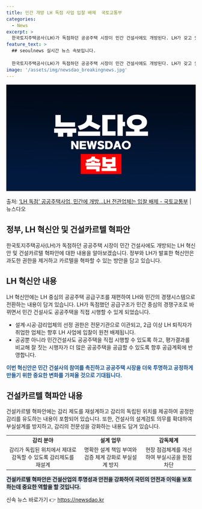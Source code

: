 ```yaml
---
title: 민간 개방 LH 독점 사업 입찰 배제  국토교통부
categories:
  - News
excerpt: >
  한국토지주택공사(LH)가 독점하던 공공주택 시장이 민간 건설사에도 개방된다. LH가 갖고 있던 설계시공감리업…
feature_text: >
  ## seoulnews 실시간 뉴스 속보입니다.

  한국토지주택공사(LH)가 독점하던 공공주택 시장이 민간 건설사에도 개방된다. LH가 갖고 있던 설계시공감리업…
image: '/assets/img/newsdao_breakingnews.jpg'
---
```


![뉴스다오 속보](/assets/img/newsdao_breakingnews.jpg)

<p>출처: <a href="https://newsdao.kr/2775" rel="dofollow">‘LH 독점’ 공공주택사업, 민간에 개방…LH 전관업체는 입찰 배제   - 국토교통부</a> | 뉴스다오</p>

<h2 data-ke-size="size26">정부, LH 혁신안 및 건설카르텔 혁파안</h2>
<p data-ke-size="size16">한국토지주택공사(LH)가 독점하던 공공주택 시장이 민간 건설사에도 개방되는 LH 혁신안 및 건설카르텔 혁파안에 대한 내용을 알아보겠습니다. 정부와 LH가 발표한 혁신안은 과도한 권한을 제거하고 카르텔을 혁파할 수 있는 방안을 담고 있습니다.</p>

<h2 data-ke-size="size26">LH 혁신안 내용</h2>
<p data-ke-size="size16">LH 혁신안에는 LH 중심의 공공주택 공급구조를 재편하여 LH와 민간의 경쟁시스템으로 전환하는 내용이 담겨 있습니다. LH가 독점했던 공급구조가 민간 중심의 경쟁구조로 바뀌면서 민간 건설사도 공공주택을 직접 시행할 수 있게 되었습니다.</p>
<ul>
<li>설계·시공·감리업체의 선정 권한은 전문기관으로 이관되고, 2급 이상 LH 퇴직자가 취업한 업체는 향후 LH 사업에 입찰이 원천 배제됩니다.</li>
<li>공공뿐 아니라 민간건설사도 공공주택을 직접 시행할 수 있도록 하고, 평가결과를 비교해 잘 짓는 시행자가 더 많은 공공주택을 공급할 수 있도록 향후 공급계획에 반영합니다.</li>
</ul>
<b><span style="color: #1a5490;">이번 혁신안은 민간 건설사의 참여를 촉진하고 공공주택 시장을 더욱 투명하고 공정하게 만들기 위한 중요한 변화를 가져올 것으로 기대됩니다.</span></b>

<h2 data-ke-size="size26">건설카르텔 혁파안 내용</h2>
<p data-ke-size="size16">건설카르텔 혁파안에는 감리 제도를 재설계하고 감리의 독립된 위치를 제공하여 공정한 감리를 유도하는 내용이 포함되어 있습니다. 또한, 건설사의 설계검토 의무를 확대하여 부실설계를 방지하고, 감리의 전문성을 강화하는 내용도 담겨 있습니다.</p>
<table>
<tr>
<td style="text-align: center; height: 17px;"><b>감리 분야</b></td>
<td style="text-align: center; height: 17px;"><b>설계 업무</b></td>
<td style="text-align: center; height: 17px;"><b>감독체계</b></td>
</tr>
<tr>
<td style="text-align: center; height: 17px;">감리가 독립된 위치에서 제대로 감독할 수 있도록 감리제도를 재설계</td>
<td style="text-align: center; height: 17px;">명확한 설계 책임 부여와 검증 체계 강화로 부실설계 방지</td>
<td style="text-align: center; height: 17px;">현장 점검체계를 개선하여 부실시공을 원점 차단</td>
</tr>
</table>
<b><span style="background-color: #21538527;">건설카르텔 혁파안은 건설산업의 투명성과 안전을 강화하여 국민의 안전과 이익을 보호하는데 중요한 역할을 할 것입니다.</span></b>
 

신속 뉴스 바로가기 👉 <a href="https://newsdao.kr" rel="dofollow">https://newsdao.kr</a>


